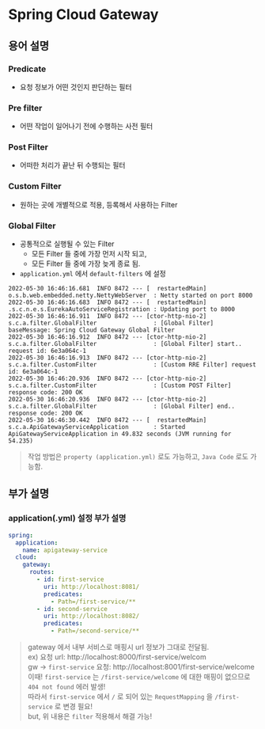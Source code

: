 # Spring Cloud Gateway

## 용어 설명

### Predicate
 - 요청 정보가 어떤 것인지 판단하는 필터

### Pre filter
 - 어떤 작업이 일어나기 전에 수행하는 사전 필터

### Post Filter
 - 어떠한 처리가 끝난 뒤 수행되는 필터

### Custom Filter
 - 원하는 곳에 개별적으로 적용, 등록해서 사용하는 Filter

### Global Filter
 - 공통적으로 실행될 수 있는 Filter
   - 모든 Filter 들 중에 가장 먼저 시작 되고,
   - 모든 Filter 들 중에 가장 늦게 종료 됨.
 - `application.yml` 에서 `default-filters` 에 설정

```
2022-05-30 16:46:16.681  INFO 8472 --- [  restartedMain] o.s.b.web.embedded.netty.NettyWebServer  : Netty started on port 8000
2022-05-30 16:46:16.683  INFO 8472 --- [  restartedMain] .s.c.n.e.s.EurekaAutoServiceRegistration : Updating port to 8000
2022-05-30 16:46:16.911  INFO 8472 --- [ctor-http-nio-2] s.c.a.filter.GlobalFilter                : [Global Filter] baseMessage: Spring Cloud Gateway Global Filter
2022-05-30 16:46:16.912  INFO 8472 --- [ctor-http-nio-2] s.c.a.filter.GlobalFilter                : [Global Filter] start.. request id: 6e3a064c-1
2022-05-30 16:46:16.913  INFO 8472 --- [ctor-http-nio-2] s.c.a.filter.CustomFilter                : [Custom RRE Filter] request id: 6e3a064c-1
2022-05-30 16:46:20.936  INFO 8472 --- [ctor-http-nio-2] s.c.a.filter.CustomFilter                : [Custom POST Filter] response code: 200 OK
2022-05-30 16:46:20.936  INFO 8472 --- [ctor-http-nio-2] s.c.a.filter.GlobalFilter                : [Global Filter] end.. response code: 200 OK
2022-05-30 16:46:30.442  INFO 8472 --- [  restartedMain] s.c.a.ApiGatewayServiceApplication       : Started ApiGatewayServiceApplication in 49.832 seconds (JVM running for 54.235)
```

> 작업 방법은 `property (application.yml)` 로도 가능하고, `Java Code` 로도 가능함.

## 부가 설명

### application(.yml) 설정 부가 설명

```yaml
spring:
  application:
    name: apigateway-service
  cloud:
    gateway:
      routes:
        - id: first-service
          uri: http://localhost:8081/
          predicates:
            - Path=/first-service/**
        - id: second-service
          uri: http://localhost:8082/
          predicates:
            - Path=/second-service/**
```
> gateway 에서 내부 서비스로 매핑시 url 정보가 그대로 전달됨. <br>
> ex) 요청 url: http://localhost:8000/first-service/welcom <br>
>    gw -> `first-service` 요청: http://localhost:8001/first-service/welcome <br>
>  이때! `first-service` 는 `/first-service/welcome` 에 대한 매핑이 없으므로 `404 not found` 에러 발생! <br>
>  따라서 `first-service` 에서 `/` 로 되어 있는 `RequestMapping` 을 `/first-service` 로 변경 필요! <br>
> but, 위 내용은 `filter` 적용해서 해결 가능!